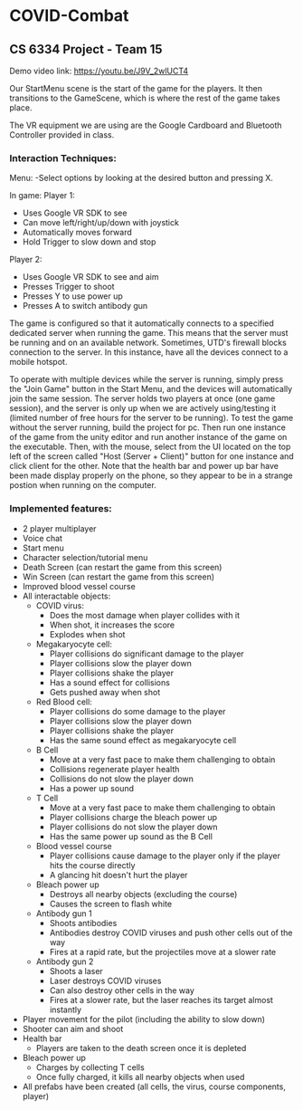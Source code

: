 # COVID-Combat
## CS 6334 Project - Team 15

Demo video link: https://youtu.be/J9V_2wlUCT4


Our StartMenu scene is the start of the game for the players. It then transitions to the GameScene, which is where the rest of the game takes place.

The VR equipment we are using are the Google Cardboard and Bluetooth Controller provided in class.

### Interaction Techniques:
Menu:
-Select options by looking at the desired button and pressing X.


In game:
Player 1: 
- Uses Google VR SDK to see
- Can move left/right/up/down with joystick
- Automatically moves forward
- Hold Trigger to slow down and stop

Player 2:
- Uses Google VR SDK to see and aim
- Presses Trigger to shoot
- Presses Y to use power up
- Presses A to switch antibody gun

The game is configured so that it automatically connects to a specified dedicated server when running the game. This means that the server must be running and on an available network. Sometimes, UTD's firewall blocks connection to the server. In this instance, have all the devices connect to a mobile hotspot. 

To operate with multiple devices while the server is running, simply press the "Join Game" button in the Start Menu, and the devices will automatically join the same session. The server holds two players at once (one game session), and the server is only up when we are actively using/testing it (limited number of free hours for the server to be running). To test the game without the server running, build the project for pc. Then run one instance of the game from the unity editor and run another instance of the game on the executable. Then, with the mouse, select from the UI located on the top left of the screen called "Host (Server + Client)" button for one instance and click client for the other. Note that the health bar and power up bar have been made display properly on the phone, so they appear to be in a strange postion when running on the computer.

### Implemented features:
- 2 player multiplayer
- Voice chat
- Start menu
- Character selection/tutorial menu
- Death Screen (can restart the game from this screen)
- Win Screen (can restart the game from this screen)
- Improved blood vessel course
- All interactable objects:
   - COVID virus:
     - Does the most damage when player collides with it
     - When shot, it increases the score
     - Explodes when shot
   - Megakaryocyte cell:
     - Player collisions do significant damage to the player
     - Player collisions slow the player down
     - Player collisions shake the player
     - Has a sound effect for collisions
     - Gets pushed away when shot
   - Red Blood cell:
     - Player collisions do some damage to the player
     - Player collisions slow the player down
     - Player collisions shake the player
     - Has the same sound effect as megakaryocyte cell
   - B Cell
     - Move at a very fast pace to make them challenging to obtain
     - Collisions regenerate player health
     - Collisions do not slow the player down
     - Has a power up sound
   - T Cell
     - Move at a very fast pace to make them challenging to obtain
     - Player collisions charge the bleach power up
     - Player collisions do not slow the player down
     - Has the same power up sound as the B Cell
   - Blood vessel course
     - Player collisions cause damage to the player only if the player hits the course directly
     - A glancing hit doesn't hurt the player
   - Bleach power up
     - Destroys all nearby objects (excluding the course)
     - Causes the screen to flash white
   - Antibody gun 1
     - Shoots antibodies
     - Antibodies destroy COVID viruses and push other cells out of the way
     - Fires at a rapid rate, but the projectiles move at a slower rate
   - Antibody gun 2
     - Shoots a laser
     - Laser destroys COVID viruses
     - Can also destroy other cells in the way
     - Fires at a slower rate, but the laser reaches its target almost instantly
- Player movement for the pilot (including the ability to slow down)
- Shooter can aim and shoot
- Health bar
  - Players are taken to the death screen once it is depleted
- Bleach power up
  - Charges by collecting T cells
  - Once fully charged, it kills all nearby objects when used
- All prefabs have been created (all cells, the virus, course components, player)

